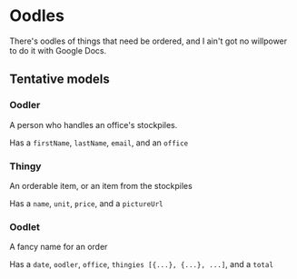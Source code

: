 # Oodles
There's oodles of things that need be ordered, and I ain't got no willpower to do it with Google Docs.

## Tentative models
### Oodler
A person who handles an office's stockpiles.

Has a `firstName`, `lastName`, `email`, and an `office`

### Thingy
An orderable item, or an item from the stockpiles

Has a `name`, `unit`, `price`, and a `pictureUrl`

### Oodlet
A fancy name for an order

Has a `date`, `oodler`, `office`, `thingies [{...}, {...}, ...]`, and a  `total`
